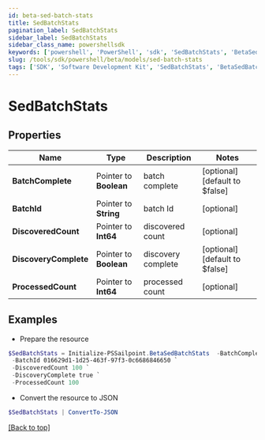 ```yaml
---
id: beta-sed-batch-stats
title: SedBatchStats
pagination_label: SedBatchStats
sidebar_label: SedBatchStats
sidebar_class_name: powershellsdk
keywords: ['powershell', 'PowerShell', 'sdk', 'SedBatchStats', 'BetaSedBatchStats'] 
slug: /tools/sdk/powershell/beta/models/sed-batch-stats
tags: ['SDK', 'Software Development Kit', 'SedBatchStats', 'BetaSedBatchStats']
---
```



# SedBatchStats

## Properties

Name | Type | Description | Notes
------------ | ------------- | ------------- | -------------
**BatchComplete** |  Pointer to **Boolean** | batch complete | [optional] [default to $false]
**BatchId** |  Pointer to **String** | batch Id | [optional] 
**DiscoveredCount** |  Pointer to **Int64** | discovered count | [optional] 
**DiscoveryComplete** |  Pointer to **Boolean** | discovery complete | [optional] [default to $false]
**ProcessedCount** |  Pointer to **Int64** | processed count | [optional] 

## Examples

- Prepare the resource
```powershell
$SedBatchStats = Initialize-PSSailpoint.BetaSedBatchStats  -BatchComplete true `
 -BatchId 016629d1-1d25-463f-97f3-0c6686846650 `
 -DiscoveredCount 100 `
 -DiscoveryComplete true `
 -ProcessedCount 100
```

- Convert the resource to JSON
```powershell
$SedBatchStats | ConvertTo-JSON
```


[[Back to top]](#) 

